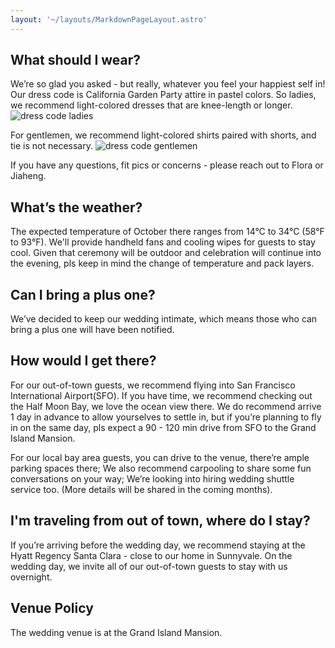 ```yaml
---
layout: '~/layouts/MarkdownPageLayout.astro'
---
```


## What should I wear?

We’re so glad you asked - but really, whatever you feel your happiest self in! Our dress code is California Garden Party attire in pastel colors. So ladies, we recommend light-colored dresses that are knee-length or longer.
 ![dress code ladies](/assets/dress_code_ladies.png)

For gentlemen, we recommend light-colored shirts paired with shorts, and tie is not necessary.
 ![dress code gentlemen](/assets/dress_code_gentlemen.png)

If you have any questions, fit pics or concerns - please reach out to Flora or Jiaheng.

## What’s the weather?

The expected temperature of October there ranges from 14°C to 34°C (58°F to 93°F). We'll provide handheld fans and cooling wipes for guests to stay cool.
Given that ceremony will be outdoor and celebration will continue into the evening, pls keep in mind the change of temperature and pack layers.

## Can I bring a plus one?
We’ve decided to keep our wedding intimate, which means those who can bring a plus one will have been notified.

## How would I get there?

For our out-of-town guests, we recommend flying into San Francisco International Airport(SFO). If you have time, we recommend checking out the Half Moon Bay, we love the ocean view there. We do recommend arrive 1 day in advance to allow yourselves to settle in, but if you’re planning to fly in on the same day, pls expect a 90 - 120 min drive from SFO to the Grand Island Mansion.

For our local bay area guests, you can drive to the venue, there’re ample parking spaces there;
We also recommend carpooling to share some fun conversations on your way;
We’re looking into hiring wedding shuttle service too. (More details will be shared in the coming months).

## I'm traveling from out of town, where do I stay?

If you’re arriving before the wedding day, we recommend staying at the
Hyatt Regency Santa Clara - close to our home in Sunnyvale.
On the wedding day, we invite all of our out-of-town guests to stay with us overnight.

## Venue Policy

The wedding venue is at the Grand Island Mansion. <Placeholder for venue policy from the office>
